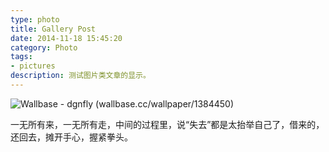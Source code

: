 ```yaml
---
type: photo
title: Gallery Post
date: 2014-11-18 15:45:20
category: Photo
tags:
- pictures
description: 测试图片类文章的显示。
---
```


![Wallbase - dgnfly (wallbase.cc/wallpaper/1384450)](http://ww1.sinaimg.cn/large/81b78497jw1emfgts2pt4j21hc0u0k1c.jpg)

一无所有来，一无所有走，中间的过程里，说“失去”都是太抬举自己了，借来的，还回去，摊开手心，握紧拳头。